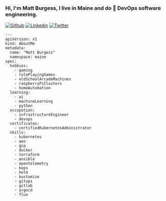 ### Hi, I'm Matt Burgess, I live in Maine and do 🚀 DevOps software engineering.

[![Github](https://img.shields.io/badge/-Github-000?style=flat&logo=Github&logoColor=white)](https://github.com/strangeminds)
[![Linkedin](https://img.shields.io/badge/-LinkedIn-blue?style=flat&logo=Linkedin&logoColor=white)](https://www.linkedin.com/in/burgessmatthew/)
[![Twitter](https://img.shields.io/twitter/url?style=social&url=https%3A%2F%2Ftwitter.com%2Fmattburgess)](https://twitter.com/mattburgess)

```
--- 
apiVersion: v1
kind: AboutMe
metadata: 
  name: "Matt Burgess"
  namespace: maine
spec: 
  hobbies: 
    - gaming
    - rolePlayingGames
    - oldSchoolArcadeMachines
    - raspberryPiClusters
    - homeAutomation
  learning:
    - ai
    - machineLearning
    - python
  occupation: 
    - infrastructureEngineer
    - devops
  certificates:
    - certifiedKubernetesAdministrator
  skills: 
    - kubernetes
    - aws
    - gcp
    - docker
    - terraform
    - ansible
    - opentelemetry
    - kops
    - helm
    - kustomize
    - gitops
    - gitlab
    - argocd
    - flux
```
